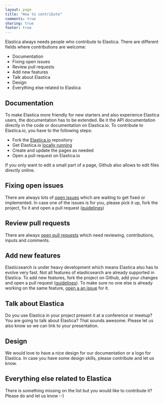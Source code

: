 ```yaml
---
layout: page
title: "How to contribute"
comments: true
sharing: true
footer: true
---
```

Elastica always needs people who contribute to Elastica. There are different fields where contributions are welcome:

 * Documentation
 * Fixing open issues
 * Review pull requests
 * Add new features
 * Talk about Elastica
 * Design 
 * Everything else related to Elastica
 
## Documentation
To make Elastica more friendly for new starters and also experience Elastica users, the documentation has to be extended. Be it the API documentation directly in the code or documentation on Elastica.io. To contribute to Elastica.io, you have to the following steps:

 * Fork the [Elastica.io](https://github.com/ruflin/Elastica.io) repository
 * Get Elastica.io [locally running](http://octopress.org/docs/blogging/)
 * Create and update the pages as needed
 * Open a pull request on Elastica.io
 
If you only want to edit a small part of a page, Github also allows to edit files directly online.

## Fixing open issues
There are always lots of [open issues](https://github.com/ruflin/Elastica/issues?state=open) which are waiting to get fixed or implemented. In case one of the issues is for you, please pick it up, fork the project, fix it and open a pull request ([guidelines](/contribute/pull-request.html))

## Review pull requests
There are always [open pull requests](https://github.com/ruflin/Elastica/pulls) which need reviewing, contributions, inputs and comments.

## Add new features
Elasticsearch is under heavy development which means Elastica also has to evolve very fast. Not all features of elasticsearch are already supported in Elastica. To add new features, fork the project on Github, add your changes and open a pull request ([guidelines](/contribute/pull-request.html)). To make sure no one else is already working on the same feature, [open a an issue](https://github.com/ruflin/Elastica/issues?state=open) for it.

## Talk about Elastica
Do you use Elastica in your project present it at a conference or meetup? You are going to talk about Elastica? That sounds awesome. Please let us also know so we can link to your presentation.

## Design
We would love to have a nice design for our documentation or a logo for Elastica. In case you have some design skills, please contribute and let us know.

## Everything else related to Elastica
There is something missing on the list but you would like to contribute it? Please do and let us know :-)